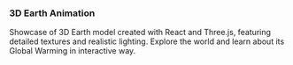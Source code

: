 ### 3D Earth Animation

Showcase of 3D Earth model created with React and Three.js, featuring detailed textures and realistic lighting. Explore the world and learn about its Global Warming in interactive way.
